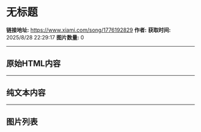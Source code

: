 # 无标题

**链接地址:** https://www.xiami.com/song/1776192829
**作者:** 
**获取时间:** 2025/8/28 22:29:17
**图片数量:** 0

---

## 原始HTML内容



---

## 纯文本内容



---

## 图片列表


